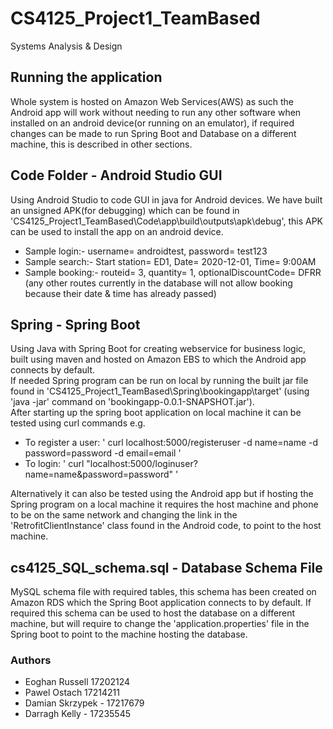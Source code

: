 # CS4125_Project1_TeamBased
 Systems Analysis & Design
 
 ## Running the application
 Whole system is hosted on Amazon Web Services(AWS) as such the Android app will work without needing to run any other software when installed on an android device(or running on an emulator), if required changes can be made to run Spring Boot and Database on a different machine, this is described in other sections.

 ## Code Folder - Android Studio GUI
 Using Android Studio to code GUI in java for Android devices.
 We have built an unsigned APK(for debugging) which can be found in 'CS4125_Project1_TeamBased\Code\app\build\outputs\apk\debug', this APK can be used to install the app on an android device.
 - Sample login:- username= androidtest, password= test123
 - Sample search:- Start station= ED1, Date= 2020-12-01, Time= 9:00AM
 - Sample booking:- routeid= 3, quantity= 1, optionalDiscountCode= DFRR (any other routes currently in the database will not allow booking because their date & time has already passed)
 
 ## Spring - Spring Boot
 Using Java with Spring Boot for creating webservice for business logic, built using maven and hosted on Amazon EBS to which the Android app connects by default.  
 If needed Spring program can be run on local by running the built jar file found in 'CS4125_Project1_TeamBased\Spring\bookingapp\target' (using 'java -jar' command on 'bookingapp-0.0.1-SNAPSHOT.jar').  
 After starting up the spring boot application on local machine it can be tested using curl commands e.g.  
 - To register a user: ' curl localhost:5000/registeruser -d name=name -d password=password -d email=email '  
 - To login: ' curl "localhost:5000/loginuser?name=name&password=password" '      
 
 Alternatively it can also be tested using the Android app but if hosting the Spring program on a local machine it requires the host machine and phone to be on the same network and changing the link in the 'RetrofitClientInstance' class found in the Android code, to point to the host machine.

 ## cs4125_SQL_schema.sql - Database Schema File
 MySQL schema file with required tables, this schema has been created on Amazon RDS which the Spring Boot application connects to by default.
 If required this schema can be used to host the database on a different machine, but will require to change the 'application.properties' file in the Spring boot to point to the machine hosting the database.

### Authors
 - Eoghan Russell 17202124
 - Pawel Ostach 17214211
 - Damian Skrzypek - 17217679
 - Darragh Kelly - 17235545

